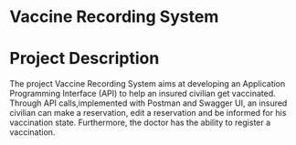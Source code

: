 # Vaccine Recording System


# Project Description
The project Vaccine Recording System aims at developing an Application Programming Interface (API) to help an insured civilian get vaccinated.
Through API calls,implemented with Postman and Swagger UI, an insured civilian can make a reservation, edit a reservation and be informed for his vaccination state. Furthermore, the doctor has the ability to register a vaccination.
